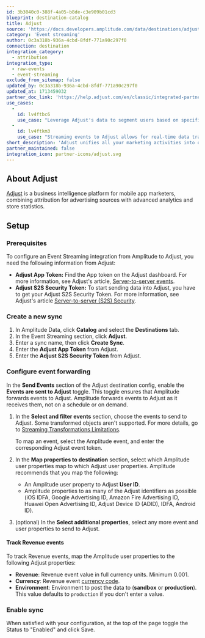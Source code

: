 ```yaml
---
id: 3b3040c0-388f-4a05-b8de-c3e909b01cd3
blueprint: destination-catalog
title: Adjust
source: 'https://docs.developers.amplitude.com/data/destinations/adjust'
category: 'Event streaming'
author: 0c3a318b-936a-4cbd-8fdf-771a90c297f0
connection: destination
integration_category:
  - attribution
integration_type:
  - raw-events
  - event-streaming
exclude_from_sitemap: false
updated_by: 0c3a318b-936a-4cbd-8fdf-771a90c297f0
updated_at: 1713459032
partner_doc_link: 'https://help.adjust.com/en/classic/integrated-partners-classic/amplitude'
use_cases:
  -
    id: lv4ftbc6
    use_case: "Leverage Adjust's data to segment users based on specific parameters like ad group or network, enabling a granular analysis of how different advertising efforts impact user engagement, conversion, and retention."
  -
    id: lv4ftkm3
    use_case: "Streaming events to Adjust allows for real-time data transmission from your application to Adjust's platform, enabling immediate analysis and optimization of your marketing efforts"
short_description: 'Adjust unifies all your marketing activities into one powerful platform, giving you the insights you need to scale your business.'
partner_maintained: false
integration_icon: partner-icons/adjust.svg
---
```

## About Adjust

[Adjust](https://www.adjust.com/) is a business intelligence platform for mobile app marketers, combining attribution for advertising sources with advanced analytics and store statistics.

## Setup

### Prerequisites

To configure an Event Streaming integration from Amplitude to Adjust, you need the following information from Adjust:

- **Adjust App Token:** Find the App token on the Adjust dashboard. For more information, see Adjust's article, [Server-to-server events](https://help.adjust.com/en/article/server-to-server-events).
- **Adjust S2S Security Token:** To start sending data into Adjust, you have to get your Adjust S2S Security Token. For more information, see Adjust's article [Server-to-server (S2S) Security](https://help.adjust.com/en/article/server-to-server-s2s-security).

### Create a new sync

1. In Amplitude Data, click **Catalog** and select the **Destinations** tab.
2. In the Event Streaming section, click **Adjust**.
3. Enter a sync name, then click **Create Sync**.
4. Enter the **Adjust App Token** from Adjust.
5. Enter the **Adjust S2S Security Token** from Adjust.

### Configure event forwarding

In the **Send Events** section of the Adjust destination config, enable the **Events are sent to Adjust** toggle. This toggle ensures that Amplitude forwards events to Adjust. Amplitude forwards events to Adjust as it receives them, not on a schedule or on demand.

1. In the **Select and filter events** section, choose the events to send to Adjust. Some transformed objects aren't supported. For more details, go to [Streaming Transformations Limitations](/docs/data/streaming-transformations#limitations).

    To map an event, select the Amplitude event, and enter the corresponding Adjust event token.

2. In the **Map properties to destination** section, select which Amplitude user properties map to which Adjust user properties. Amplitude recommends that you map the following:

    - An Amplitude user property to Adjust **User ID**.
    - Amplitude properties to as many of the Adjust identifiers as possible (iOS IDFA, Google Advertising ID, Amazon Fire Advertising ID, Huawei Open Advertising ID, Adjust Device ID (ADID), IDFA, Android ID).

3. (optional) In the **Select additional properties**, select any more event and user properties to send to Adjust. 

#### Track Revenue events

To track Revenue events, map the Amplitude user properties to the following Adjust properties:

- **Revenue**: Revenue event value in full currency units. Minimum 0.001.
- **Currency**: Revenue event [currency code](https://help.adjust.com/resources/lists/supported-currencies).
- **Environment**: Environment to post the data to (**sandbox** or **production**). This value defaults to `production` if you don't enter a value.

### Enable sync

When satisfied with your configuration, at the top of the page toggle the Status to "Enabled" and click Save.